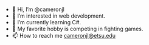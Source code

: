 - 👋 Hi, I’m @cameronjl
- 👀 I’m interested in web development.
- 🌱 I’m currently learning C#.
- 💞️ My favorite hobby is competing in fighting games.
- 📫 How to reach me cameronjl@etsu.edu

<!---
cameronjl/cameronjl is a ✨ special ✨ repository because its `README.md` (this file) appears on your GitHub profile.
You can click the Preview link to take a look at your changes.
--->
